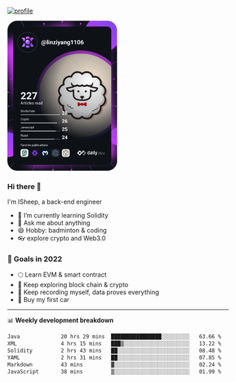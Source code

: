 [![profile](http://img.codelin.xyz/hello-im-isheep.svg)](https://www.calligrapher.ai/)

<a href="https://app.daily.dev/linziyang1106"><img src="/devcard.png" width="250" alt="ISheep's Dev Card"/></a>

### Hi there 🐏

I'm ISheep, a back-end engineer

- 🔭 I’m currently learning Solidity
- 💬 Ask me about anything
- 😄 Hobby: badminton & coding
- 👓 explore crypto and Web3.0

### 🚀 Goals in 2022
+ 🌕 Learn EVM & smart contract
+ 🤔 Keep exploring block chain & crypto
+ 🐏 Keep recording myself, data proves everything
+ 🚗 Buy my first car

-------

📊 **Weekly development breakdown**
<!--START_SECTION:waka-->

```text
Java             20 hrs 29 mins  ████████████████░░░░░░░░░   63.66 %
XML              4 hrs 15 mins   ███▒░░░░░░░░░░░░░░░░░░░░░   13.22 %
Solidity         2 hrs 43 mins   ██░░░░░░░░░░░░░░░░░░░░░░░   08.48 %
YAML             2 hrs 31 mins   ██░░░░░░░░░░░░░░░░░░░░░░░   07.85 %
Markdown         43 mins         ▓░░░░░░░░░░░░░░░░░░░░░░░░   02.24 %
JavaScript       38 mins         ▒░░░░░░░░░░░░░░░░░░░░░░░░   01.99 %
```

<!--END_SECTION:waka-->
